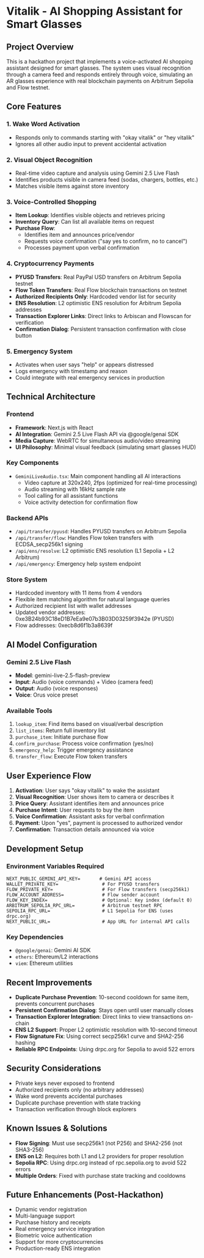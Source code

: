 # Vitalik - AI Shopping Assistant for Smart Glasses

## Project Overview
This is a hackathon project that implements a voice-activated AI shopping assistant designed for smart glasses. The system uses visual recognition through a camera feed and responds entirely through voice, simulating an AR glasses experience with real blockchain payments on Arbitrum Sepolia and Flow testnet.

## Core Features

### 1. Wake Word Activation
- Responds only to commands starting with "okay vitalik" or "hey vitalik"
- Ignores all other audio input to prevent accidental activation

### 2. Visual Object Recognition
- Real-time video capture and analysis using Gemini 2.5 Live Flash
- Identifies products visible in camera feed (sodas, chargers, bottles, etc.)
- Matches visible items against store inventory

### 3. Voice-Controlled Shopping
- **Item Lookup**: Identifies visible objects and retrieves pricing
- **Inventory Query**: Can list all available items on request
- **Purchase Flow**: 
  - Identifies item and announces price/vendor
  - Requests voice confirmation ("say yes to confirm, no to cancel")
  - Processes payment upon verbal confirmation

### 4. Cryptocurrency Payments
- **PYUSD Transfers**: Real PayPal USD transfers on Arbitrum Sepolia testnet
- **Flow Token Transfers**: Real Flow blockchain transactions on testnet
- **Authorized Recipients Only**: Hardcoded vendor list for security
- **ENS Resolution**: L2 optimistic ENS resolution for Arbitrum Sepolia addresses
- **Transaction Explorer Links**: Direct links to Arbiscan and Flowscan for verification
- **Confirmation Dialog**: Persistent transaction confirmation with close button

### 5. Emergency System
- Activates when user says "help" or appears distressed
- Logs emergency with timestamp and reason
- Could integrate with real emergency services in production

## Technical Architecture

### Frontend
- **Framework**: Next.js with React
- **AI Integration**: Gemini 2.5 Live Flash API via @google/genai SDK
- **Media Capture**: WebRTC for simultaneous audio/video streaming
- **UI Philosophy**: Minimal visual feedback (simulating smart glasses HUD)

### Key Components
- `GeminiLiveAudio.tsx`: Main component handling all AI interactions
  - Video capture at 320x240, 2fps (optimized for real-time processing)
  - Audio streaming with 16kHz sample rate
  - Tool calling for all assistant functions
  - Voice activity detection for confirmation flow

### Backend APIs
- `/api/transfer/pyusd`: Handles PYUSD transfers on Arbitrum Sepolia
- `/api/transfer/flow`: Handles Flow token transfers with ECDSA_secp256k1 signing
- `/api/ens/resolve`: L2 optimistic ENS resolution (L1 Sepolia + L2 Arbitrum)
- `/api/emergency`: Emergency help system endpoint

### Store System
- Hardcoded inventory with 11 items from 4 vendors
- Flexible item matching algorithm for natural language queries
- Authorized recipient list with wallet addresses
- Updated vendor addresses: 0xe3B24b93C18eD1B7eEa9e07b3B03D03259f3942e (PYUSD)
- Flow addresses: 0xecb8d6f1b3a8639f

## AI Model Configuration

### Gemini 2.5 Live Flash
- **Model**: gemini-live-2.5-flash-preview
- **Input**: Audio (voice commands) + Video (camera feed)
- **Output**: Audio (voice responses)
- **Voice**: Orus voice preset

### Available Tools
1. `lookup_item`: Find items based on visual/verbal description
2. `list_items`: Return full inventory list
3. `purchase_item`: Initiate purchase flow
4. `confirm_purchase`: Process voice confirmation (yes/no)
5. `emergency_help`: Trigger emergency assistance
6. `transfer_flow`: Execute Flow token transfers

## User Experience Flow

1. **Activation**: User says "okay vitalik" to wake the assistant
2. **Visual Recognition**: User shows item to camera or describes it
3. **Price Query**: Assistant identifies item and announces price
4. **Purchase Intent**: User requests to buy the item
5. **Voice Confirmation**: Assistant asks for verbal confirmation
6. **Payment**: Upon "yes", payment is processed to authorized vendor
7. **Confirmation**: Transaction details announced via voice

## Development Setup

### Environment Variables Required
```
NEXT_PUBLIC_GEMINI_API_KEY=       # Gemini API access
WALLET_PRIVATE_KEY=                # For PYUSD transfers
FLOW_PRIVATE_KEY=                  # For Flow transfers (secp256k1)
FLOW_ACCOUNT_ADDRESS=              # Flow sender account
FLOW_KEY_INDEX=                    # Optional: Key index (default 0)
ARBITRUM_SEPOLIA_RPC_URL=          # Arbitrum testnet RPC
SEPOLIA_RPC_URL=                   # L1 Sepolia for ENS (uses drpc.org)
NEXT_PUBLIC_URL=                   # App URL for internal API calls
```

### Key Dependencies
- `@google/genai`: Gemini AI SDK
- `ethers`: Ethereum/L2 interactions
- `viem`: Ethereum utilities

## Recent Improvements
- **Duplicate Purchase Prevention**: 10-second cooldown for same item, prevents concurrent purchases
- **Persistent Confirmation Dialog**: Stays open until user manually closes
- **Transaction Explorer Integration**: Direct links to view transactions on-chain
- **ENS L2 Support**: Proper L2 optimistic resolution with 10-second timeout
- **Flow Signature Fix**: Using correct secp256k1 curve and SHA2-256 hashing
- **Reliable RPC Endpoints**: Using drpc.org for Sepolia to avoid 522 errors

## Security Considerations
- Private keys never exposed to frontend
- Authorized recipients only (no arbitrary addresses)
- Wake word prevents accidental purchases
- Duplicate purchase prevention with state tracking
- Transaction verification through block explorers

## Known Issues & Solutions
- **Flow Signing**: Must use secp256k1 (not P256) and SHA2-256 (not SHA3-256)
- **ENS on L2**: Requires both L1 and L2 providers for proper resolution
- **Sepolia RPC**: Using drpc.org instead of rpc.sepolia.org to avoid 522 errors
- **Multiple Orders**: Fixed with purchase state tracking and cooldowns

## Future Enhancements (Post-Hackathon)
- Dynamic vendor registration
- Multi-language support
- Purchase history and receipts
- Real emergency service integration
- Biometric voice authentication
- Support for more cryptocurrencies
- Production-ready ENS integration